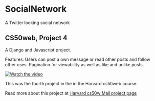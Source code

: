 # SocialNetwork
A Twitter looking social network

## CS50web, Project 4
A Django and Javascript project.

Features:
Users can post a own message or read other posts and follow other uses. Pagination for viewability as well as like and unlike posts.

[![Watch the video](https://i.imgur.com/00PIPnn.png)](https://www.youtube.com/watch?v=SE4KCwvKc4o)

This was the fourth project in the in the Harvard cs50web course.

Read more about this project at [Harvard cs50w Mail project page](https://cs50.harvard.edu/web/2020/projects/4/network/)


